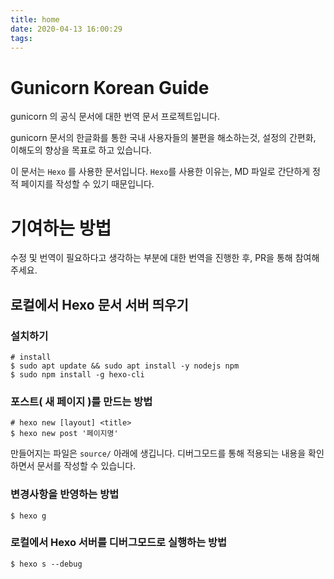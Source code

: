 ```yaml
---
title: home
date: 2020-04-13 16:00:29
tags:
---
```


# Gunicorn Korean Guide

gunicorn 의 공식 문서에 대한 번역 문서 프로젝트입니다.

gunicorn 문서의 한글화를 통한 국내 사용자들의 불편을 해소하는것, 설정의 간편화, 이해도의 향상을 목표로 하고 있습니다. 

이 문서는 `Hexo` 를 사용한 문서입니다. `Hexo`를 사용한 이유는, MD 파일로 간단하게 정적 페이지를 작성할 수 있기 때문입니다.


# 기여하는 방법

수정 및 번역이 필요하다고 생각하는 부분에 대한 번역을 진행한 후, PR을 통해 참여해주세요.

## 로컬에서 Hexo 문서 서버 띄우기

### 설치하기
``` shell
# install 
$ sudo apt update && sudo apt install -y nodejs npm
$ sudo npm install -g hexo-cli
```

### 포스트( 새 페이지 )를 만드는 방법

```
# hexo new [layout] <title> 
$ hexo new post '페이지명'
```
만들어지는 파일은 `source/` 아래에 생깁니다. 
디버그모드를 통해 적용되는 내용을 확인하면서 문서를 작성할 수 있습니다. 

### 변경사항을 반영하는 방법

```
$ hexo g
```

### 로컬에서 Hexo 서버를 디버그모드로 실행하는 방법
```
$ hexo s --debug 
```


